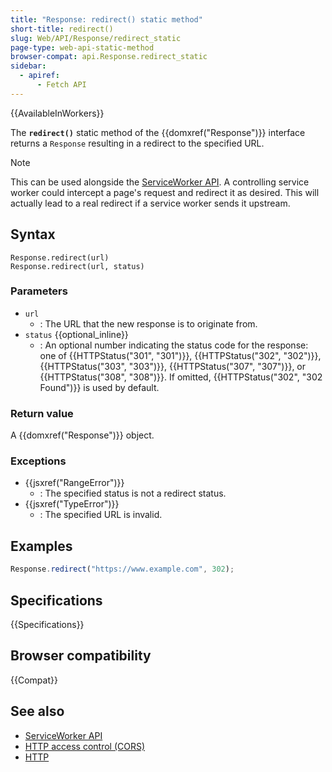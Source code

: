 ```yaml
---
title: "Response: redirect() static method"
short-title: redirect()
slug: Web/API/Response/redirect_static
page-type: web-api-static-method
browser-compat: api.Response.redirect_static
sidebar:
  - apiref:
      - Fetch API
---
```


{{AvailableInWorkers}}

The **`redirect()`** static method of the {{domxref("Response")}} interface returns a `Response` resulting in a redirect to the specified URL.

> [!NOTE]
> This can be used alongside the [ServiceWorker API](/en-US/docs/Web/API/Service_Worker_API).
> A controlling service worker could intercept a page's request and redirect it as desired.
> This will actually lead to a real redirect if a service worker sends it upstream.

## Syntax

```js-nolint
Response.redirect(url)
Response.redirect(url, status)
```

### Parameters

- `url`
  - : The URL that the new response is to originate from.
- `status` {{optional_inline}}
  - : An optional number indicating the status code for the response: one of {{HTTPStatus("301", "301")}}, {{HTTPStatus("302", "302")}}, {{HTTPStatus("303", "303")}}, {{HTTPStatus("307", "307")}}, or {{HTTPStatus("308", "308")}}. If omitted, {{HTTPStatus("302", "302 Found")}} is used by default.

### Return value

A {{domxref("Response")}} object.

### Exceptions

- {{jsxref("RangeError")}}
  - : The specified status is not a redirect status.
- {{jsxref("TypeError")}}
  - : The specified URL is invalid.

## Examples

```js
Response.redirect("https://www.example.com", 302);
```

## Specifications

{{Specifications}}

## Browser compatibility

{{Compat}}

## See also

- [ServiceWorker API](/en-US/docs/Web/API/Service_Worker_API)
- [HTTP access control (CORS)](/en-US/docs/Web/HTTP/Guides/CORS)
- [HTTP](/en-US/docs/Web/HTTP)
